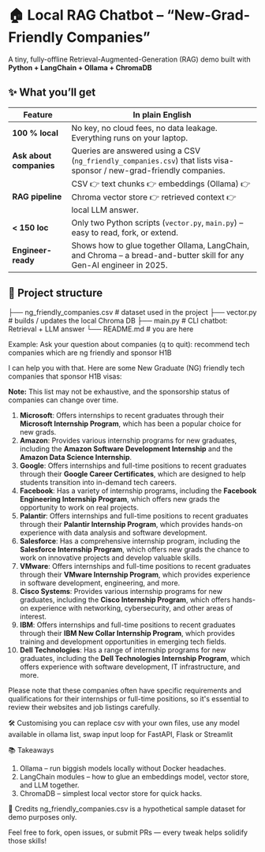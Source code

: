 # 🏠 Local RAG Chatbot – “New-Grad-Friendly Companies”  
A tiny, fully-offline Retrieval-Augmented-Generation (RAG) demo built with **Python + LangChain + Ollama + ChromaDB**


## ✨ What you’ll get
| Feature | In plain English |
|---------|------------------|
| **100 % local** | No key, no cloud fees, no data leakage. Everything runs on your laptop. |
| **Ask about companies** | Queries are answered using a CSV (`ng_friendly_companies.csv`) that lists visa-sponsor / new-grad-friendly companies. |
| **RAG pipeline** | CSV 👉 text chunks 👉 embeddings (Ollama) 👉 Chroma vector store 👉 retrieved context 👉 local LLM answer. |
| **< 150 loc** | Only two Python scripts (`vector.py`, `main.py`) – easy to read, fork, or extend. |
| **Engineer-ready** | Shows how to glue together Ollama, LangChain, and Chroma – a bread-and-butter skill for any Gen-AI engineer in 2025. |

## 🔧 Project structure
├── ng_friendly_companies.csv # dataset used in the project
├── vector.py # builds / updates the local Chroma DB
├── main.py # CLI chatbot: Retrieval + LLM answer
└── README.md # you are here

Example:
Ask your question about companies (q to quit): recommend tech companies which are ng friendly and sponsor H1B   



I can help you with that. Here are some New Graduate (NG) friendly tech companies that sponsor H1B visas:

**Note:** This list may not be exhaustive, and the sponsorship status of companies can change over time.

1. **Microsoft**: Offers internships to recent graduates through their **Microsoft Internship Program**, which has been a popular choice for new grads.
2. **Amazon**: Provides various internship programs for new graduates, including the **Amazon Software Development Internship** and the **Amazon Data Science Internship**.
3. **Google**: Offers internships and full-time positions to recent graduates through their **Google Career Certificates**, which are designed to help students transition into in-demand tech careers.
4. **Facebook**: Has a variety of internship programs, including the **Facebook Engineering Internship Program**, which offers new grads the opportunity to work on real projects.
5. **Palantir**: Offers internships and full-time positions to recent graduates through their **Palantir Internship Program**, which provides hands-on experience with data analysis and software development.
6. **Salesforce**: Has a comprehensive internship program, including the **Salesforce Internship Program**, which offers new grads the chance to work on innovative projects and develop valuable skills.
7. **VMware**: Offers internships and full-time positions to recent graduates through their **VMware Internship Program**, which provides experience in software development, engineering, and more.
8. **Cisco Systems**: Provides various internship programs for new graduates, including the **Cisco Internship Program**, which offers hands-on experience with networking, cybersecurity, and other areas of interest.
9. **IBM**: Offers internships and full-time positions to recent graduates through their **IBM New Collar Internship Program**, which provides training and development opportunities in emerging tech fields.
10. **Dell Technologies**: Has a range of internship programs for new graduates, including the **Dell Technologies Internship Program**, which offers experience with software development, IT infrastructure, and more.

Please note that these companies often have specific requirements and qualifications for their internships or full-time positions, so it's essential to review their websites and job listings carefully.

🛠 Customising
you can replace csv with your own files, use any model available in ollama list, swap input loop for FastAPI, Flask or Streamlit

📚 Takeaways
1. Ollama – run biggish models locally without Docker headaches.
2. LangChain modules – how to glue an embeddings model, vector store, and LLM together.
3. ChromaDB – simplest local vector store for quick hacks.

🙏 Credits
ng_friendly_companies.csv is a hypothetical sample dataset for demo purposes only.

Feel free to fork, open issues, or submit PRs — every tweak helps solidify those skills!
